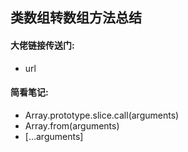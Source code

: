 ## 类数组转数组方法总结
#### 大佬链接传送门:
- url
#### 简看笔记:
- Array.prototype.slice.call(arguments)
- Array.from(arguments)
- [...arguments]
  